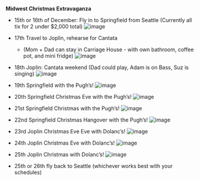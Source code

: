 **Midwest Christmas Extravaganza**
* 15th or 16th of December: Fly in to Springfield from Seattle (Currently all tix for 2 under $2,000 total)
![image](https://user-images.githubusercontent.com/14201899/203170152-5ef67ad0-ebf5-46d5-8f8f-70dfc4d9312f.png)
* 17th Travel to Joplin, rehearse for Cantata 
	* (Mom + Dad can stay in Carriage House - with own bathroom, coffee pot, and mini fridge)
![image](https://user-images.githubusercontent.com/14201899/203171454-93dc3832-393a-46c8-9637-a49e8f0f2ae3.png)

* 18th Joplin: Cantata weekend (Dad could play, Adam is on Bass, Suz is singing)
![image](https://user-images.githubusercontent.com/14201899/203171215-bd2b59ff-501a-4bf0-83ef-daf5b0b80864.png)

* 19th Springfield with the Pugh’s!
![image](https://user-images.githubusercontent.com/14201899/203170942-8ebd5983-fda2-4e2b-a2c2-e0305c6dd6ec.png)

* 20th Springfield Christmas Eve with the Pugh’s!
![image](https://user-images.githubusercontent.com/14201899/203170361-e9fef70b-b20d-4fac-b18e-5a3977d9f771.png)

* 21st Springfield Christmas with the Pugh’s!
![image](https://user-images.githubusercontent.com/14201899/203171100-b21f7e4c-bbaa-41d5-872b-245d729b4bb0.png)

* 22nd Springfield Christmas Hangover with the Pugh’s!
![image](https://user-images.githubusercontent.com/14201899/203171698-c2aaed2d-bbde-49e2-b183-142c27b34d78.png)

* 23rd Joplin Christmas Eve Eve with Dolanc’s!
![image](https://user-images.githubusercontent.com/14201899/203170799-95c0d090-8054-418f-bfac-e3c216e40346.png)
* 24th Joplin Christmas Eve with Dolanc’s!
![image](https://user-images.githubusercontent.com/14201899/203171825-d9a8a210-27d6-4c87-8d0c-8cb5ba3e4ac3.png)

* 25th Joplin Christmas with Dolanc’s!
![image](https://user-images.githubusercontent.com/14201899/203172149-615d6058-02c5-4847-923e-4a7cd84df244.png)

* 25th or 26th fly back to Seattle (whichever works best with your schedules)
